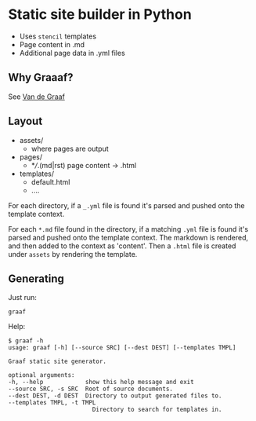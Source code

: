 # Static site builder in Python

- Uses `stencil` templates
- Page content in .md
- Additional page data in .yml files

## Why Graaaf?

See [Van de Graaf](https://en.wikipedia.org/wiki/Van_de_Graaff_generator)

## Layout

- assets/
  - where pages are output
- pages/
  - \**/*.(md|rst) page content -> .html
- templates/
  - default.html
  - ....

For each directory, if a `_.yml` file is found it's parsed and pushed onto the template context.

For each `*.md` file found in the directory, if a matching `.yml` file is found it's parsed and pushed onto the template context.
The markdown is rendered, and then added to the context as 'content'.
Then a `.html` file is created under ``assets`` by rendering the template.


## Generating

Just run:

    graaf

Help:

    $ graaf -h
    usage: graaf [-h] [--source SRC] [--dest DEST] [--templates TMPL]

    Graaf static site generator.

    optional arguments:
    -h, --help            show this help message and exit
    --source SRC, -s SRC  Root of source documents.
    --dest DEST, -d DEST  Directory to output generated files to.
    --templates TMPL, -t TMPL
                            Directory to search for templates in.

